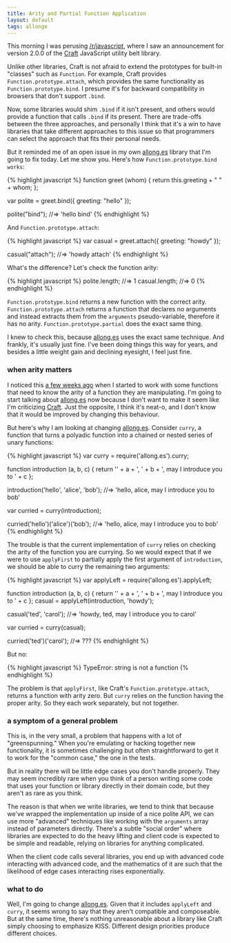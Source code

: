 ```yaml
---
title: Arity and Partial Function Application
layout: default
tags: allonge
---
```


This morning I was perusing [/r/javascript](http://reddit.com/r/javascript), where I saw an announcement for version 2.0.0 of the [Craft] JavaScript utility belt library.

[Craft]: http://craftjs.org/

Unlike other libraries, Craft is not afraid to extend the prototypes for built-in "classes" such as `Function`. For example, Craft provides `Function.prototype.attach`, which provides the same functionality as `Function.prototype.bind`. I presume it's for backward compatibility in browsers that don't support `.bind`.

Now, some libraries would shim `.bind` if it isn't present, and others would provide a function that calls `.bind` if its present. There are trade-offs between the three approaches, and personally I think that it's a win to have libraries that take different approaches to this issue so that programmers can select the approach that fits their personal needs.

But it reminded me of an open issue in my own [allong.es] library that I'm going to fix today. Let me show you. Here's how `Function.prototype.bind works`:

[allong.es]: http://allong.es

{% highlight javascript %}
function greet (whom) {
  return this.greeting + " " + whom;
};

var polite = greet.bind({ greeting: "hello" });

polite("bind");
  //=> 'hello bind'
{% endhighlight %}

And `Function.prototype.attach`:

{% highlight javascript %}
var casual = greet.attach({ greeting: "howdy" });

casual("attach");
  //=> 'howdy attach'
{% endhighlight %}

What's the difference? Let's check the function arity:

{% highlight javascript %}
polite.length;
  //=> 1
casual.length;
  //=> 0
{% endhighlight %}

`Function.prototype.bind` returns a new function with the correct arity. `Function.prototype.attach` returns a function that declares no arguments and instead extracts them from the `arguments` pseudo-variable, therefore it has no arity. `Function.prototype.partial` does the exact same thing.

I knew to check this, because [allong.es] uses the exact same technique. And frankly, it's usually just fine. I've been doing things this way for years, and besides a little weight gain and declining eyesight, I feel just fine.

### when arity matters

I noticed this [a few weeks ago][5] when I started to work with some functions that need to know the arity of a function they are manipulating. I'm going to start talking about [allong.es] now because I don't want to make it seem like I'm criticizing [Craft]. Just the opposite, I think it's neat-o, and I don't know that it would be improved by changing this behaviour.

[5]: https://github.com/raganwald/allong.es/issues/5

But here's why I am looking at changing [allong.es]. Consider `curry`, a function that turns a polyadic function into a chained or nested series of unary functions:

{% highlight javascript %}
var curry = require('allong.es').curry;

function introduction (a, b, c) {
  return '' + a + ', ' + b + ', may I introduce you to ' + c
};

introduction('hello', 'alice', 'bob');
  //=> 'hello, alice, may I introduce you to bob'
  
var curried = curry(introduction);

curried('hello')('alice')('bob');
  //=> 'hello, alice, may I introduce you to bob'
{% endhighlight %}

The trouble is that the current implementation of `curry` relies on checking the arity of the function you are currying. So we would expect that if we were to use `applyFirst` to partially apply the first argument of `introduction`, we should be able to curry the remaining two arguments:

{% highlight javascript %}
var applyLeft = require('allong.es').applyLeft;

function introduction (a, b, c) {
  return '' + a + ', ' + b + ', may I introduce you to ' + c
};
casual = applyLeft(introduction, 'howdy');

casual('ted', 'carol');
  //=> 'howdy, ted, may I introduce you to carol'
  
var curried = curry(casual);

curried('ted')('carol');
  //=> ???
{% endhighlight %}

But no:

{% highlight javascript %}
TypeError: string is not a function
{% endhighlight %}

The problem is that `applyFirst`, like Craft's `Function.prototype.attach`, returns a function with arity zero. But `curry` relies on the function having the proper arity. So they each work separately, but not together.

### a symptom of a general problem

This is, in the very small, a problem that happens with a lot of "greenspunning." When you're emulating or hacking together new functionality, it is sometimes challenging but often straightforward to get it to work for the "common case," the one in the tests.

But in reality there will be little edge cases you don't handle properly. They may seem incredibly rare when you think of a person writing some code that uses your function or library directly in their domain code, but they aren't as rare as you think.

The reason is that when we write libraries, we tend to think that because we've wrapped the implementation up inside of a nice polite API, we can use more "advanced" techniques like working with the `arguments` array instead of parameters directly. There's a subtle "social order" where libraries are expected to do the heavy lifting and client code is expected to be simple and readable, relying on libraries for anything complicated.

When the client code calls several libraries, you end up with advanced code interacting with advanced code, and the mathematics of it are such that the likelihood of edge cases interacting rises exponentially.

### what to do

Well, I'm going to change [allong.es]. Given that it includes `applyLeft` and `curry`, it seems wrong to say that they aren't compatible and composeable. But at the same time, there's nothing unreasonable about a library like Craft simply choosing to emphasize KISS. Different design priorities produce different choices.

